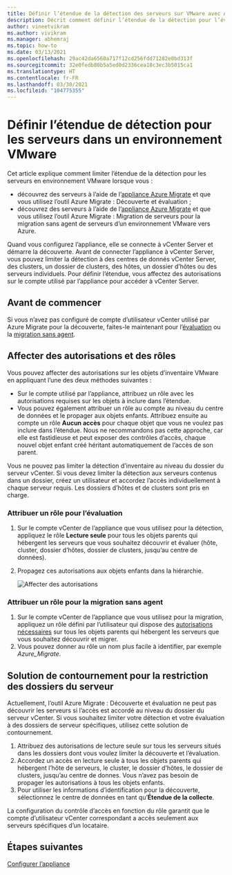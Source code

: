 ```yaml
---
title: Définir l’étendue de la détection des serveurs sur VMware avec Azure Migrate
description: Décrit comment définir l’étendue de la détection pour l’évaluation et la migration de serveurs hébergés sur VMware avec Azure Migrate.
author: vineetvikram
ms.author: vivikram
ms.manager: abhemraj
ms.topic: how-to
ms.date: 03/13/2021
ms.openlocfilehash: 29ac42da6560a717f12cd256fdd71282e0bd313f
ms.sourcegitcommit: 32e0fedb80b5a5ed0d2336cea18c3ec3b5015ca1
ms.translationtype: HT
ms.contentlocale: fr-FR
ms.lasthandoff: 03/30/2021
ms.locfileid: "104775355"
---
```

# <a name="set-discovery-scope-for-servers-in-vmware-environment"></a>Définir l’étendue de détection pour les serveurs dans un environnement VMware

Cet article explique comment limiter l’étendue de la détection pour les serveurs en environnement VMware lorsque vous :

- découvrez des serveurs à l’aide de l’[appliance Azure Migrate](migrate-appliance-architecture.md) et que vous utilisez l’outil Azure Migrate : Découverte et évaluation ;
- découvrez des serveurs à l’aide de l’[appliance Azure Migrate](migrate-appliance-architecture.md) et que vous utilisez l’outil Azure Migrate : Migration de serveurs pour la migration sans agent de serveurs d’un environnement VMware vers Azure.

Quand vous configurez l’appliance, elle se connecte à vCenter Server et démarre la découverte. Avant de connecter l’appliance à vCenter Server, vous pouvez limiter la détection à des centres de donnés vCenter Server, des clusters, un dossier de clusters, des hôtes, un dossier d’hôtes ou des serveurs individuels. Pour définir l’étendue, vous affectez des autorisations sur le compte utilisé par l’appliance pour accéder à vCenter Server.

## <a name="before-you-start"></a>Avant de commencer

Si vous n’avez pas configuré de compte d’utilisateur vCenter utilisé par Azure Migrate pour la découverte, faites-le maintenant pour l’[évaluation](./tutorial-discover-vmware.md#prepare-vmware) ou la [migration sans agent](./migrate-support-matrix-vmware-migration.md#agentless-migration).


## <a name="assign-permissions-and-roles"></a>Affecter des autorisations et des rôles

Vous pouvez affecter des autorisations sur les objets d’inventaire VMware en appliquant l’une des deux méthodes suivantes :

- Sur le compte utilisé par l’appliance, attribuez un rôle avec les autorisations requises sur les objets à inclure dans l’étendue.
- Vous pouvez également attribuer un rôle au compte au niveau du centre de données et le propager aux objets enfants. Attribuez ensuite au compte un rôle **Aucun accès** pour chaque objet que vous ne voulez pas inclure dans l’étendue. Nous ne recommandons pas cette approche, car elle est fastidieuse et peut exposer des contrôles d’accès, chaque nouvel objet enfant créé héritant automatiquement de l’accès de son parent.

Vous ne pouvez pas limiter la détection d’inventaire au niveau du dossier du serveur vCenter. Si vous devez limiter la détection aux serveurs contenus dans un dossier, créez un utilisateur et accordez l’accès individuellement à chaque serveur requis. Les dossiers d’hôtes et de clusters sont pris en charge.


### <a name="assign-a-role-for-assessment"></a>Attribuer un rôle pour l’évaluation

1. Sur le compte vCenter de l’appliance que vous utilisez pour la détection, appliquez le rôle **Lecture seule** pour tous les objets parents qui hébergent les serveurs que vous souhaitez découvrir et évaluer (hôte, cluster, dossier d’hôtes, dossier de clusters, jusqu’au centre de données).
2. Propagez ces autorisations aux objets enfants dans la hiérarchie.

    ![Affecter des autorisations](./media/tutorial-assess-vmware/assign-perms.png)

### <a name="assign-a-role-for-agentless-migration"></a>Attribuer un rôle pour la migration sans agent

1. Sur le compte vCenter de l’appliance que vous utilisez pour la migration, appliquez un rôle défini par l’utilisateur qui dispose des [autorisations nécessaires](migrate-support-matrix-vmware-migration.md#vmware-requirements-agentless) sur tous les objets parents qui hébergent les serveurs que vous souhaitez découvrir et migrer.
2. Vous pouvez donner au rôle un nom plus facile à identifier, par exemple <em>Azure_Migrate</em>.

## <a name="work-around-for-server-folder-restriction"></a>Solution de contournement pour la restriction des dossiers du serveur

Actuellement, l’outil Azure Migrate : Découverte et évaluation ne peut pas découvrir les serveurs si l’accès est accordé au niveau du dossier du serveur vCenter. Si vous souhaitez limiter votre détection et votre évaluation à des dossiers de serveur spécifiques, utilisez cette solution de contournement.

1. Attribuez des autorisations de lecture seule sur tous les serveurs situés dans les dossiers dont vous voulez limiter la découverte et l’évaluation.
2. Accordez un accès en lecture seule à tous les objets parents qui hébergent l’hôte de serveurs, le cluster, le dossier d’hôtes, le dossier de clusters, jusqu’au centre de donnes. Vous n’avez pas besoin de propager les autorisations à tous les objets enfants.
3. Pour utiliser les informations d’identification pour la découverte, sélectionnez le centre de données en tant qu’**Étendue de la collecte**.


La configuration du contrôle d’accès en fonction du rôle garantit que le compte d’utilisateur vCenter correspondant a accès seulement aux serveurs spécifiques d’un locataire.


## <a name="next-steps"></a>Étapes suivantes

[Configurer l’appliance](how-to-set-up-appliance-vmware.md)
